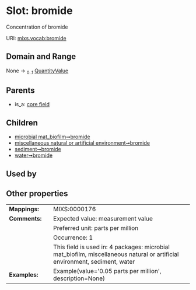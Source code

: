 
# Slot: bromide


Concentration of bromide

URI: [mixs.vocab:bromide](https://w3id.org/mixs/vocab/bromide)


## Domain and Range

None &#8594;  <sub>0..1</sub> [QuantityValue](QuantityValue.md)

## Parents

 *  is_a: [core field](core_field.md)

## Children

 *  [microbial mat_biofilm➞bromide](microbial_mat_biofilm_bromide.md)
 *  [miscellaneous natural or artificial environment➞bromide](miscellaneous_natural_or_artificial_environment_bromide.md)
 *  [sediment➞bromide](sediment_bromide.md)
 *  [water➞bromide](water_bromide.md)

## Used by


## Other properties

|  |  |  |
| --- | --- | --- |
| **Mappings:** | | MIXS:0000176 |
| **Comments:** | | Expected value: measurement value |
|  | | Preferred unit: parts per million |
|  | | Occurrence: 1 |
|  | | This field is used in: 4 packages: microbial mat_biofilm, miscellaneous natural or artificial environment, sediment, water |
| **Examples:** | | Example(value='0.05 parts per million', description=None) |

